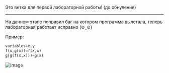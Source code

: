 Это ветка для первой лабораторной работы! (до обнуления)


----

На данном этапе поправил баг на котором программа вылетала, теперь лабораторная работает исправно (⊙ˍ⊙)

Пример: 
```py
variables=x,y
f(x,g(x))=f(x,x)
g(g(f(x,x)))=g(x)
```
![image](https://github.com/nybc4ik/TFL/assets/63342992/9b1fc49c-d731-41cd-879d-841af66870f1)
